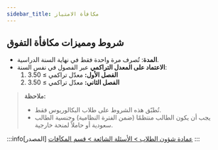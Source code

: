 ```yaml
---
sidebar_title: مكافأة الامتياز
---
```


## شروط ومميزات مكافأة التفوق

- **المدة**: تُصرف مرة واحدة فقط في نهاية السنة الدراسية.
- **الاعتماد على المعدل التراكمي** عبر الفصول في نفس السنة:
  1. **الفصل الأول:** معدّل تراكمي ≥ 3.50
  2. **الفصل الثاني:** معدّل تراكمي ≥ 3.50

> **ملاحظة:**  
> - تُطبّق هذه الشروط على طلاب البكالوريوس فقط.  
> - يجب أن يكون الطالب منتظمًا (ضمن الفترة النظامية) وجنسية الطالب سعودية أو حاملاً لمنحة خارجية.  

:::info[المصدر]
[عمادة شؤون الطلاب > الأسئلة الشائعة >  قسم المكآفات](https://uqu.edu.sa/studaff/App/FAQ/124300)
:::
